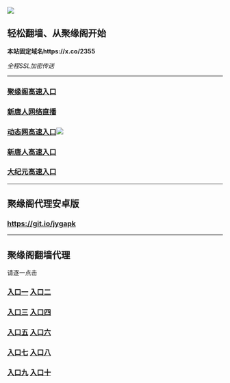 
![](https://raw.githubusercontent.com/hao369/a/master/j.jpg)



## 轻松翻墙、从聚缘阁开始

**本站固定域名https://x.co/2355**

_全程SSL加密传送_





***

### [聚缘阁高速入口]( https://prq5kkiuj7.execute-api.ap-northeast-1.amazonaws.com/ey3463b)

### [新唐人网络直播](https://2euxrb1lre.execute-api.ap-northeast-1.amazonaws.com/5252523)

### [动态网高速入口](https://gf7na4n4u2.execute-api.ap-northeast-1.amazonaws.com/3426tw3/?id=2)![](https://raw.githubusercontent.com/hao369/a/master/jygtj.gif)

### [新唐人高速入口](https://gf7na4n4u2.execute-api.ap-northeast-1.amazonaws.com/3426tw3/?id=5)


### [大纪元高速入口](https://gf7na4n4u2.execute-api.ap-northeast-1.amazonaws.com/3426tw3/?id=7)



***



##  聚缘阁代理安卓版

### https://git.io/jygapk


***


## 聚缘阁翻墙代理 

请逐一点击

### **[入口一](https://f5jfy2vrvd.execute-api.ap-northeast-2.amazonaws.com/325267)** **[入口二]( https://ey60eln670.execute-api.ap-northeast-2.amazonaws.com/968852f53)**


### **[入口三](https://s3-ap-southeast-1.amazonaws.com/jyg4/jyg.html)**  **[入口四](https://s3-ap-northeast-1.amazonaws.com/jyg9/jyg.html)**

### **[入口五](https://s3.ap-south-1.amazonaws.com/jyg5/jyg.html)**  **[入口六](https://s3-us-west-2.amazonaws.com/jyg7/jyg.html)**


###  **[入口七](https://s3-us-west-1.amazonaws.com/jyg6/jyg.html)**  **[入口八](https://s3-eu-west-1.amazonaws.com/jyg8/jyg.html)**


###  **[入口九](https://s3.eu-central-1.amazonaws.com/jyg3/jyg.html)**  **[入口十](https://s3-ap-southeast-2.amazonaws.com/jyg1/jyg.html)**




